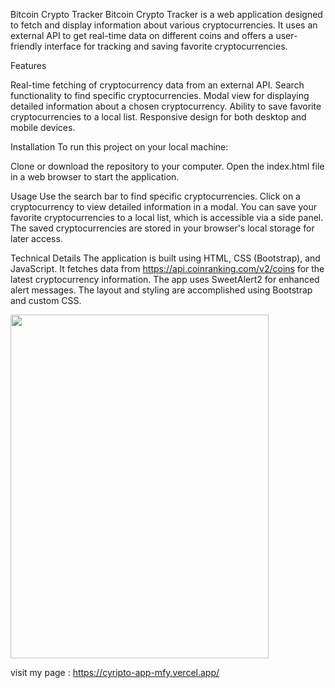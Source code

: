 


Bitcoin Crypto Tracker
Bitcoin Crypto Tracker is a web application designed to fetch and display information about various cryptocurrencies. It uses an external API to get real-time data on different coins and offers a user-friendly interface for tracking and saving favorite cryptocurrencies.


  
Features


Real-time fetching of cryptocurrency data from an external API.
Search functionality to find specific cryptocurrencies.
Modal view for displaying detailed information about a chosen cryptocurrency.
Ability to save favorite cryptocurrencies to a local list.
Responsive design for both desktop and mobile devices.


Installation
To run this project on your local machine:



Clone or download the repository to your computer.
Open the index.html file in a web browser to start the application.


Usage
Use the search bar to find specific cryptocurrencies.
Click on a cryptocurrency to view detailed information in a modal.
You can save your favorite cryptocurrencies to a local list, which is accessible via a side panel.
The saved cryptocurrencies are stored in your browser's local storage for later access.



Technical Details
The application is built using HTML, CSS (Bootstrap), and JavaScript.
It fetches data from https://api.coinranking.com/v2/coins for the latest cryptocurrency information.
The app uses SweetAlert2 for enhanced alert messages.
The layout and styling are accomplished using Bootstrap and custom CSS.

<img src="./Animationcripto.gif"  width="90.5%" height="550" />


visit my page  : https://cyripto-app-mfy.vercel.app/
